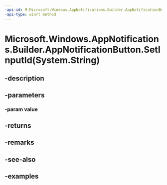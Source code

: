 ```yaml
---
-api-id: M:Microsoft.Windows.AppNotifications.Builder.AppNotificationButton.SetInputId(System.String)
-api-type: winrt method
---
```


# Microsoft.Windows.AppNotifications.Builder.AppNotificationButton.SetInputId(System.String)

<!--
public Microsoft.Windows.AppNotifications.Builder.AppNotificationButton SetInputId (string value);
-->


## -description

## -parameters

### -param value

## -returns

## -remarks

## -see-also

## -examples


